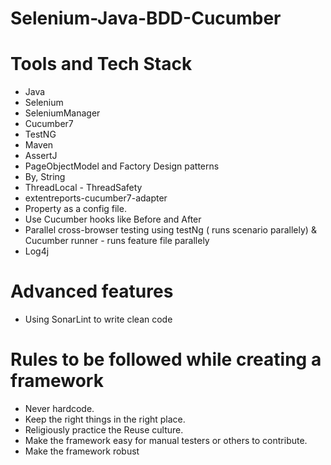 # Selenium-Java-BDD-Cucumber
# Tools and Tech Stack

- Java
- Selenium
- SeleniumManager
- Cucumber7
- TestNG
- Maven
- AssertJ
- PageObjectModel and Factory Design patterns
- By, String
- ThreadLocal - ThreadSafety
- extentreports-cucumber7-adapter
- Property as a config file.
- Use Cucumber hooks like Before and After
- Parallel cross-browser testing using testNg ( runs scenario parallely) & Cucumber runner - runs feature file parallely
- Log4j


# Advanced features
- Using SonarLint to write clean code 


# Rules to be followed while creating a framework
- Never hardcode.
- Keep the right things in the right place.
- Religiously practice the Reuse culture.
- Make the framework easy for manual testers or others to contribute.
- Make the framework robust
